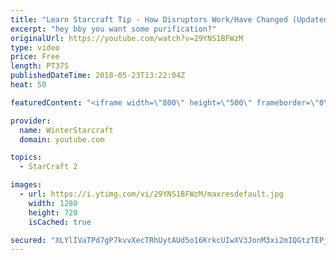 ```yaml
---
title: "Learn Starcraft Tip - How Disruptors Work/Have Changed (Updated Patch 4.0 2018)"
excerpt: "hey bby you want some purification?"
originalUrl: https://youtube.com/watch?v=29YNS1BFWzM
type: video
price: Free
length: PT37S
publishedDateTime: 2018-05-23T13:22:04Z
heat: 50

featuredContent: "<iframe width=\"800\" height=\"500\" frameborder=\"0\" src=\"https://www.youtube.com/embed/29YNS1BFWzM\" allow=\"accelerometer; autoplay; encrypted-media; gyroscope; picture-in-picture\" allowfullscreen></iframe>"

provider:
  name: WinterStarcraft
  domain: youtube.com

topics:
  - StarCraft 2

images:
  - url: https://i.ytimg.com/vi/29YNS1BFWzM/maxresdefault.jpg
    width: 1280
    height: 720
    isCached: true

secured: "XLYlIVaTPd7gP7kvvXecTRhUytAUd5o16KrkcUIwXV3JonM3xi2mIQGtzTEPji/u+4v0V8Nyiu/M72XtTKYpZGh7Pjho0TGW9TWRtYwcS+Y5lxnwT8P5KB0+QlwzLF+RkFiY6Jnvqw6dt6hzBF46mOetESIWN9+wcSQgNkFoimALLnuMWCEC1NtjYrALcKs1jyXs01uhJlNO4hgYldFDqSY9I6u9ROXJz5FEund8Wcsd7uubVhZu2Cw605yT5E+3KD3sPK9+L4eoJXlC0bNoBEkt55KErxoGpzcu0zgvKBIMs4vIT8xRg57A53J38lBiLK9HisEC2b/qbuzm/tPDdQrxOf192ozxRmeQW41cWZnaYx/bkPt1UDJ+52zjd/4G0X2F38tmv1ysinsynK/mrVOZeZcPM+TAZhj/Cs7w2Lo=;fquUVvio9OfViJUUkGql1A=="
---
```


